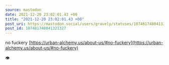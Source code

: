 ```yaml
---
source: mastodon
date: 2021-12-20 23:02:01.43 +00
title: "2021-12-20 23:02:01.43 +00"
post_uri: https://mastodon.social/users/gravely/statuses/107481748041321327
post_id: 107481748041321327
---
```

no fuckery [https://urban-alchemy.us/about-us/#no-fuckery](https://urban-alchemy.us/about-us/#no-fuckery)

👁


